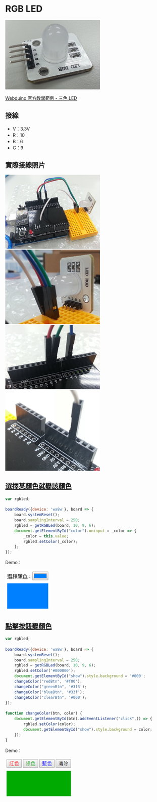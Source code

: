 # RGB LED
<a href="./image/RGB_LED.jpg" target="_blank"><img src="./image/RGB_LED.jpg" width="300"></a>

[Webduino 官方教學範例 - 三色 LED](https://webduino.io/tutorials/tutorial-03-rgbled.html)

## 接線
- V：3.3V
- R：10
- B：6
- G：9

## 實際接線照片
<a href="./image/RGB_LED_1.jpg" target="_blank"><img src="./image/RGB_LED_1.jpg" width="300"></a>
<a href="./image/RGB_LED_2.jpg" target="_blank"><img src="./image/RGB_LED_2.jpg" width="300"></a>
<a href="./image/RGB_LED_3.jpg" target="_blank"><img src="./image/RGB_LED_3.jpg" width="300"></a>
<a href="./image/RGB_LED_4.jpg" target="_blank"><img src="./image/RGB_LED_4.jpg" width="300"></a>

## [選擇某顏色就變該顏色](./RGB_LED_Change_Color.html)

```javascript
var rgbled;

boardReady({device: 'wa8w'}, board => {
    board.systemReset();
    board.samplingInterval = 250;
    rgbled = getRGBLed(board, 10, 9, 6);
    document.getElementById("color").oninput = _color => {
        _color = this.value;
        rgbled.setColor(_color);
    };
});
```

Demo：

<a href="./image/RGB_LED_Change_Color.png" target="_blank"><img src="./image/RGB_LED_Change_Color.png"></a>

## [點擊按鈕變顏色](./RGB_LED_Click_Button_Change_Color.html)

```javascript
var rgbled;

boardReady({device: 'wa8w'}, board => {
    board.systemReset();
    board.samplingInterval = 250;
    rgbled = getRGBLed(board, 10, 9, 6);
    rgbled.setColor('#000000');
    document.getElementById("show").style.background = '#000';
    changeColor("redBtn", '#f00');
    changeColor("greenBtn", '#3f3');
    changeColor("blueBtn", '#33f');
    changeColor("clearBtn", '#000');
});

function changeColor(btn, color) {
    document.getElementById(btn).addEventListener("click",() => {
        rgbled.setColor(color);
        document.getElementById("show").style.background = color;
    });
}
```

Demo：

<a href="./image/RGB_LED_Click_Button_Change_Color.png" target="_blank"><img src="./image/RGB_LED_Click_Button_Change_Color.png"></a>